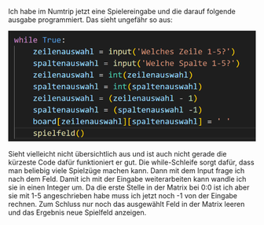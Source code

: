Ich habe im Numtrip jetzt eine Spielereingabe und die darauf folgende ausgabe programmiert. Das sieht ungefähr so aus:

![](../images/Numtrip%20spielereingabe.PNG)

Sieht vielleicht nicht übersichtlich aus und ist auch nicht gerade die kürzeste Code dafür funktioniert er gut. Die while-Schleife sorgt dafür, dass man beliebig viele Spielzüge machen kann. Dann mit dem Input frage ich nach dem Feld. Damit ich mit der Eingabe weiterarbeiten kann wandle ich sie in einen Integer um. Da die erste Stelle in der Matrix bei 0:0 ist ich aber sie mit 1-5 angeschrieben habe muss ich jetzt noch -1 von der Eingabe rechnen. Zum Schluss nur noch das ausgewählt Feld in der Matrix leeren und das Ergebnis neue Spielfeld anzeigen.